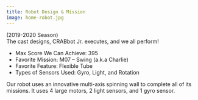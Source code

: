 ```yaml
---
title: Robot Design & Mission
image: home-robot.jpg
---
```


(2019-2020 Season)<br>
The cast designs, CRABbot Jr. executes, and we all perform!
* Max Score We Can Achieve: 395
* Favorite Mission: M07 – Swing (a.k.a Charlie)
* Favorite Feature: Flexible Tube
* Types of Sensors Used: Gyro, Light, and Rotation<br>

Our robot uses an innovative multi-axis spinning wall to complete all of its missions. It uses 4 large motors, 2 light sensors, and 1 gyro sensor.
